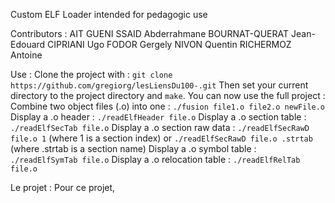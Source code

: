 Custom ELF Loader intended for pedagogic use

Contributors :
        AIT GUENI SSAID Abderrahmane
        BOURNAT-QUERAT Jean-Edouard
        CIPRIANI Ugo
        FODOR Gergely
        NIVON Quentin
        RICHERMOZ Antoine

Use :
    Clone the project with : `git clone https://github.com/gregiorg/lesLiensDu100-.git`
    Then set your current directory to the project directory and `make`.
    You can now use the full project :
        Combine two object files (.o) into one : `./fusion file1.o file2.o newFile.o`
        Display a .o header : `./readElfHeader file.o`
        Display a .o section table : `./readElfSecTab file.o`
        Display a .o section raw data : `./readElfSecRawD file.o 1` (where 1 is a section index)
                                        or `./readElfSecRawD file.o .strtab` (where .strtab is a section name)
        Display a .o symbol table : `./readElfSymTab file.o`
        Display a .o relocation table : `./readElfRelTab file.o`

Le projet :
    Pour ce projet,  